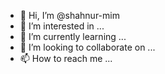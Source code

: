 - 👋 Hi, I’m @shahnur-mim
- 👀 I’m interested in ...
- 🌱 I’m currently learning ...
- 💞️ I’m looking to collaborate on ...
- 📫 How to reach me ...

<!---
shahnur-mim/shahnur-mim is a ✨ special ✨ repository because its `README.md` (this file) appears on your GitHub profile.
You can click the Preview link to take a look at your changes.
--->
